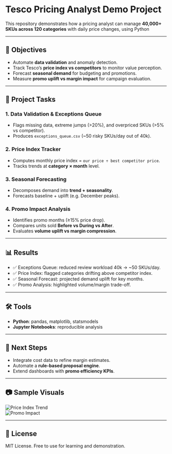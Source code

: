 # Tesco Pricing Analyst Demo Project

This repository demonstrates how a pricing analyst can manage **40,000+ SKUs across 120 categories** with daily price changes, using Python 

---

## 🚀 Objectives
- Automate **data validation** and anomaly detection.
- Track Tesco’s **price index vs competitors** to monitor value perception.
- Forecast **seasonal demand** for budgeting and promotions.
- Measure **promo uplift vs margin impact** for campaign evaluation.

---

## 📂 Project Tasks

### 1. Data Validation & Exceptions Queue
- Flags missing data, extreme jumps (>20%), and overpriced SKUs (>5% vs competitor).
- Produces `exceptions_queue.csv` (~50 risky SKUs/day out of 40k).

### 2. Price Index Tracker
- Computes monthly price index = `our price ÷ best competitor price`.
- Tracks trends at **category × month** level.

### 3. Seasonal Forecasting
- Decomposes demand into **trend + seasonality**.
- Forecasts baseline + uplift (e.g. December peaks).

### 4. Promo Impact Analysis
- Identifies promo months (≥15% price drop).
- Compares units sold **Before vs During vs After**.
- Evaluates **volume uplift vs margin compression**.

---

## 📊 Results

- ✅ Exceptions Queue: reduced review workload 40k → ~50 SKUs/day.  
- ✅ Price Index: flagged categories drifting above competitor index.  
- ✅ Seasonal Forecast: projected demand uplift for key months.  
- ✅ Promo Analysis: highlighted volume/margin trade-off.  

---

## 🛠️ Tools
- **Python**: pandas, matplotlib, statsmodels  
- **Jupyter Notebooks**: reproducible analysis  

---

## 📌 Next Steps
- Integrate cost data to refine margin estimates.  
- Automate a **rule-based proposal engine**.  
- Extend dashboards with **promo efficiency KPIs**.  

---

## 📷 Sample Visuals
![Price Index Trend](reports/visuals/price_index_trend.png)  
![Promo Impact](reports/visuals/promo_impact.png)

---

## 📄 License
MIT License. Free to use for learning and demonstration.
